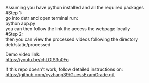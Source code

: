 Assuming you have python installed and all the required packages<br>
#Step 1:<br>
go into detr and open terminal run:<br>
python app.py<br>
you can then follow the link the access the webpage locally<br>
#Step 2:<br>
then you can view the processed videos following the directory detr/static/processed

Demo video link:<br>
https://youtu.be/chLOtS3u0Fo

If this repo doesn't work, follow detailed instructions on:<br>
https://github.com/cyzhang39/GuessExamGrade.git


